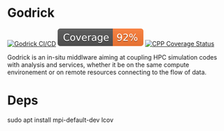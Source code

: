 # Godrick

[![Godrick CI/CD](https://github.com/madreher/Godrick/actions/workflows/ci.yml/badge.svg)](https://github.com/madreher/Godrick/actions/workflows/ci.yml)
[![Coverage badge](https://raw.githubusercontent.com/madreher/Godrick/python-coverage-comment-action-data/badge.svg)](https://htmlpreview.github.io/?https://github.com/madreher/Godrick/blob/python-coverage-comment-action-data/htmlcov/index.html)
[![CPP Coverage Status](https://coveralls.io/repos/github/madreher/Godrick/badge.svg?branch=main)](https://coveralls.io/github/madreher/Godrick?branch=main)

Godrick is an in-situ middlware aiming at coupling HPC simulation codes with analysis and services, whether it be on the same compute environement or on remote resources connecting to the flow of data.

# Deps

sudo apt install mpi-default-dev lcov
